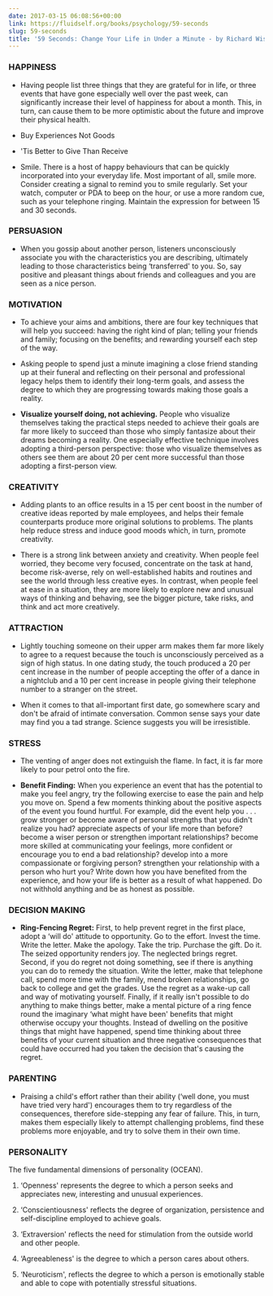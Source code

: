 ```yaml
---
date: 2017-03-15 06:08:56+00:00
link: https://fluidself.org/books/psychology/59-seconds
slug: 59-seconds
title: '59 Seconds: Change Your Life in Under a Minute - by Richard Wiseman'
---
```


### HAPPINESS

- Having people list three things that they are grateful for in life, or three events that have gone especially well over the past week, can significantly increase their level of happiness for about a month. This, in turn, can cause them to be more optimistic about the future and improve their physical health.

- Buy Experiences Not Goods

- 'Tis Better to Give Than Receive

- Smile. There is a host of happy behaviours that can be quickly incorporated into your everyday life. Most important of all, smile more. Consider creating a signal to remind you to smile regularly. Set your watch, computer or PDA to beep on the hour, or use a more random cue, such as your telephone ringing. Maintain the expression for between 15 and 30 seconds.

### PERSUASION

- When you gossip about another person, listeners unconsciously associate you with the characteristics you are describing, ultimately leading to those characteristics being ‘transferred' to you. So, say positive and pleasant things about friends and colleagues and you are seen as a nice person.

### MOTIVATION

- To achieve your aims and ambitions, there are four key techniques that will help you succeed: having the right kind of plan; telling your friends and family; focusing on the benefits; and rewarding yourself each step of the way.

- Asking people to spend just a minute imagining a close friend standing up at their funeral and reflecting on their personal and professional legacy helps them to identify their long-term goals, and assess the degree to which they are progressing towards making those goals a reality.

- **Visualize yourself doing, not achieving.** People who visualize themselves taking the practical steps needed to achieve their goals are far more likely to succeed than those who simply fantasize about their dreams becoming a reality. One especially effective technique involves adopting a third-person perspective: those who visualize themselves as others see them are about 20 per cent more successful than those adopting a first-person view.

### CREATIVITY

- Adding plants to an office results in a 15 per cent boost in the number of creative ideas reported by male employees, and helps their female counterparts produce more original solutions to problems. The plants help reduce stress and induce good moods which, in turn, promote creativity.

- There is a strong link between anxiety and creativity. When people feel worried, they become very focused, concentrate on the task at hand, become risk-averse, rely on well-established habits and routines and see the world through less creative eyes. In contrast, when people feel at ease in a situation, they are more likely to explore new and unusual ways of thinking and behaving, see the bigger picture, take risks, and think and act more creatively.

### ATTRACTION

- Lightly touching someone on their upper arm makes them far more likely to agree to a request because the touch is unconsciously perceived as a sign of high status. In one dating study, the touch produced a 20 per cent increase in the number of people accepting the offer of a dance in a nightclub and a 10 per cent increase in people giving their telephone number to a stranger on the street.

- When it comes to that all-important first date, go somewhere scary and don't be afraid of intimate conversation. Common sense says your date may find you a tad strange. Science suggests you will be irresistible.

### STRESS

- The venting of anger does not extinguish the flame. In fact, it is far more likely to pour petrol onto the fire.

- **Benefit Finding:** When you experience an event that has the potential to make you feel angry, try the following exercise to ease the pain and help you move on. Spend a few moments thinking about the positive aspects of the event you found hurtful. For example, did the event help you . . . grow stronger or become aware of personal strengths that you didn't realize you had? appreciate aspects of your life more than before? become a wiser person or strengthen important relationships? become more skilled at communicating your feelings, more confident or encourage you to end a bad relationship? develop into a more compassionate or forgiving person? strengthen your relationship with a person who hurt you? Write down how you have benefited from the experience, and how your life is better as a result of what happened. Do not withhold anything and be as honest as possible.

### DECISION MAKING

- **Ring-Fencing Regret:** First, to help prevent regret in the first place, adopt a ‘will do' attitude to opportunity. Go to the effort. Invest the time. Write the letter. Make the apology. Take the trip. Purchase the gift. Do it. The seized opportunity renders joy. The neglected brings regret. Second, if you do regret not doing something, see if there is anything you can do to remedy the situation. Write the letter, make that telephone call, spend more time with the family, mend broken relationships, go back to college and get the grades. Use the regret as a wake-up call and way of motivating yourself. Finally, if it really isn't possible to do anything to make things better, make a mental picture of a ring fence round the imaginary ‘what might have been' benefits that might otherwise occupy your thoughts. Instead of dwelling on the positive things that might have happened, spend time thinking about three benefits of your current situation and three negative consequences that could have occurred had you taken the decision that's causing the regret.

### PARENTING

- Praising a child's effort rather than their ability (‘well done, you must have tried very hard') encourages them to try regardless of the consequences, therefore side-stepping any fear of failure. This, in turn, makes them especially likely to attempt challenging problems, find these problems more enjoyable, and try to solve them in their own time.

### PERSONALITY

The five fundamental dimensions of personality (OCEAN).

1.  ‘Openness' represents the degree to which a person seeks and appreciates new, interesting and unusual experiences.

2.  ‘Conscientiousness' reflects the degree of organization, persistence and self-discipline employed to achieve goals.

3.  ‘Extraversion' reflects the need for stimulation from the outside world and other people.

4.  ‘Agreeableness' is the degree to which a person cares about others.

5.  ‘Neuroticism', reflects the degree to which a person is emotionally stable and able to cope with potentially stressful situations.
